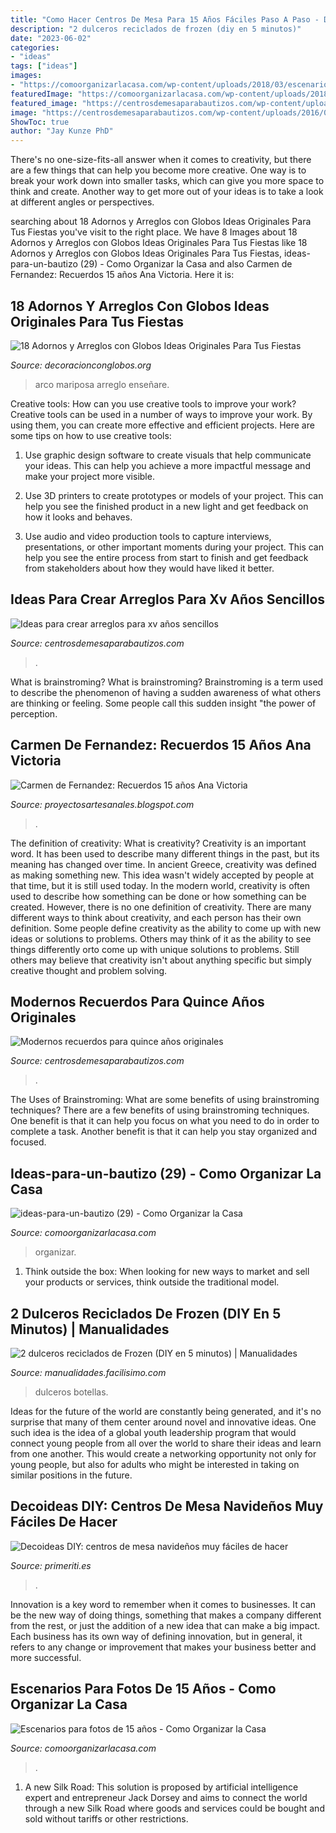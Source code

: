 ```yaml
---
title: "Como Hacer Centros De Mesa Para 15 Años Fáciles Paso A Paso - Dulceros Botellas"
description: "2 dulceros reciclados de frozen (diy en 5 minutos)"
date: "2023-06-02"
categories:
- "ideas"
tags: ["ideas"]
images:
- "https://comoorganizarlacasa.com/wp-content/uploads/2018/03/escenarios-para-fotos-de-15-anos-4-228x300.jpg"
featuredImage: "https://comoorganizarlacasa.com/wp-content/uploads/2018/03/escenarios-para-fotos-de-15-anos-4-228x300.jpg"
featured_image: "https://centrosdemesaparabautizos.com/wp-content/uploads/2016/09/recuerdos-para-quince-años-manualidades.jpg"
image: "https://centrosdemesaparabautizos.com/wp-content/uploads/2016/09/recuerdos-para-quince-años-manualidades.jpg"
ShowToc: true
author: "Jay Kunze PhD"
---
```



There's no one-size-fits-all answer when it comes to creativity, but there are a few things that can help you become more creative. One way is to break your work down into smaller tasks, which can give you more space to think and create. Another way to get more out of your ideas is to take a look at different angles or perspectives.

	

		
searching about 18 Adornos y Arreglos con Globos Ideas Originales Para Tus Fiestas you've visit to the right place. We have 8 Images about 18 Adornos y Arreglos con Globos Ideas Originales Para Tus Fiestas like 18 Adornos y Arreglos con Globos Ideas Originales Para Tus Fiestas, ideas-para-un-bautizo (29) - Como Organizar la Casa and also Carmen de Fernandez: Recuerdos 15 años Ana Victoria. Here it is:
		
    
## 18 Adornos Y Arreglos Con Globos Ideas Originales Para Tus Fiestas

<img loading=lazy src="https://decoracionconglobos.org/wp-content/uploads/2016/09/como-hacer-un-arco-de-globos-facil.jpg" onerror="this.onerror=null;this.src='https://tse2.mm.bing.net/th?id=OIP.yo_nVBVO3ENpnn1qg8-iqAHaEH&amp;pid=15.1';" alt="18 Adornos y Arreglos con Globos Ideas Originales Para Tus Fiestas">

_Source: decoracionconglobos.org_

>arco mariposa arreglo enseñare. 

	

Creative tools: How can you use creative tools to improve your work?
Creative tools can be used in a number of ways to improve your work. By using them, you can create more effective and efficient projects. Here are some tips on how to use creative tools:
1. Use graphic design software to create visuals that help communicate your ideas. This can help you achieve a more impactful message and make your project more visible.

2. Use 3D printers to create prototypes or models of your project. This can help you see the finished product in a new light and get feedback on how it looks and behaves.

3. Use audio and video production tools to capture interviews, presentations, or other important moments during your project. This can help you see the entire process from start to finish and get feedback from stakeholders about how they would have liked it better.


    
## Ideas Para Crear Arreglos Para Xv Años Sencillos

<img loading=lazy src="https://centrosdemesaparabautizos.com/wp-content/uploads/2017/11/arreglos-para-xv-años-sencillos-con-tela.jpg" onerror="this.onerror=null;this.src='https://tse3.mm.bing.net/th?id=OIP.xx_5IVSivLMUsvg0LP3wHQAAAA&amp;pid=15.1';" alt="Ideas para crear arreglos para xv años sencillos">

_Source: centrosdemesaparabautizos.com_

>. 

	

What is brainstroming?
What is brainstroming? Brainstroming is a term used to describe the phenomenon of having a sudden awareness of what others are thinking or feeling. Some people call this sudden insight "the power of perception.

    
## Carmen De Fernandez: Recuerdos 15 Años Ana Victoria

<img loading=lazy src="http://2.bp.blogspot.com/-V-1mw4sk9Qs/UXLqTN806BI/AAAAAAAABkE/bWkdjBWr1mc/s1600/15+años+Ana+Vicrtoria+394.jpg" onerror="this.onerror=null;this.src='https://tse4.mm.bing.net/th?id=OIP.0toJCZKZzP6vqG_F6SKQzgHaFj&amp;pid=15.1';" alt="Carmen de Fernandez: Recuerdos 15 años Ana Victoria">

_Source: proyectosartesanales.blogspot.com_

>. 

	

The definition of creativity: What is creativity?
Creativity is an important word. It has been used to describe many different things in the past, but its meaning has changed over time. In ancient Greece, creativity was defined as making something new. This idea wasn't widely accepted by people at that time, but it is still used today. In the modern world, creativity is often used to describe how something can be done or how something can be created. However, there is no one definition of creativity. There are many different ways to think about creativity, and each person has their own definition. Some people define creativity as the ability to come up with new ideas or solutions to problems. Others may think of it as the ability to see things differently orto come up with unique solutions to problems. Still others may believe that creativity isn't about anything specific but simply creative thought and problem solving.

    
## Modernos Recuerdos Para Quince Años Originales

<img loading=lazy src="https://centrosdemesaparabautizos.com/wp-content/uploads/2016/09/recuerdos-para-quince-años-manualidades.jpg" onerror="this.onerror=null;this.src='https://tse1.mm.bing.net/th?id=OIP.pUEGL8_dTIs3utiY7pE1cQAAAA&amp;pid=15.1';" alt="Modernos recuerdos para quince años originales">

_Source: centrosdemesaparabautizos.com_

>. 

	

The Uses of Brainstroming: What are some benefits of using brainstroming techniques?
There are a few benefits of using brainstroming techniques. One benefit is that it can help you focus on what you need to do in order to complete a task. Another benefit is that it can help you stay organized and focused.

    
## Ideas-para-un-bautizo (29) - Como Organizar La Casa

<img loading=lazy src="https://comoorganizarlacasa.com/wp-content/uploads/2017/05/ideas-para-un-bautizo-29.jpg" onerror="this.onerror=null;this.src='https://tse2.mm.bing.net/th?id=OIP.g8yKEUWAMpExNqeNdTDRYwHaHa&amp;pid=15.1';" alt="ideas-para-un-bautizo (29) - Como Organizar la Casa">

_Source: comoorganizarlacasa.com_

>organizar. 

	

1. Think outside the box: When looking for new ways to market and sell your products or services, think outside the traditional model.

    
## 2 Dulceros Reciclados De Frozen (DIY En 5 Minutos) | Manualidades

<img loading=lazy src="http://estag.fimagenes.com/img/2/3/3/C/5/33C5_900.jpg" onerror="this.onerror=null;this.src='https://tse3.mm.bing.net/th?id=OIP.ReScZfZ3z_6Z71Q_S8q7dQHaDt&amp;pid=15.1';" alt="2 dulceros reciclados de Frozen (DIY en 5 minutos) | Manualidades">

_Source: manualidades.facilisimo.com_

>dulceros botellas. 

	

Ideas for the future of the world are constantly being generated, and it's no surprise that many of them center around novel and innovative ideas. One such idea is the idea of a global youth leadership program that would connect young people from all over the world to share their ideas and learn from one another. This would create a networking opportunity not only for young people, but also for adults who might be interested in taking on similar positions in the future.

    
## Decoideas DIY: Centros De Mesa Navideños Muy Fáciles De Hacer

<img loading=lazy src="https://www.primeriti.es/blog/wp-content/uploads/2013/12/Decoideas-DIY-centros-de-mesa-Navidad-01.jpg" onerror="this.onerror=null;this.src='https://tse2.mm.bing.net/th?id=OIP.vWz6evVd0QQodVZTZjHlfAAAAA&amp;pid=15.1';" alt="Decoideas DIY: centros de mesa navideños muy fáciles de hacer">

_Source: primeriti.es_

>. 

	

Innovation is a key word to remember when it comes to businesses. It can be the new way of doing things, something that makes a company different from the rest, or just the addition of a new idea that can make a big impact. Each business has its own way of defining innovation, but in general, it refers to any change or improvement that makes your business better and more successful.

    
## Escenarios Para Fotos De 15 Años - Como Organizar La Casa

<img loading=lazy src="https://comoorganizarlacasa.com/wp-content/uploads/2018/03/escenarios-para-fotos-de-15-anos-4-228x300.jpg" onerror="this.onerror=null;this.src='https://tse4.mm.bing.net/th?id=OIP.141TM2PURjrkRpZcv2AIZgAAAA&amp;pid=15.1';" alt="Escenarios para fotos de 15 años - Como Organizar la Casa">

_Source: comoorganizarlacasa.com_

>. 

	

1. A new Silk Road: This solution is proposed by artificial intelligence expert and entrepreneur Jack Dorsey and aims to connect the world through a new Silk Road where goods and services could be bought and sold without tariffs or other restrictions.

